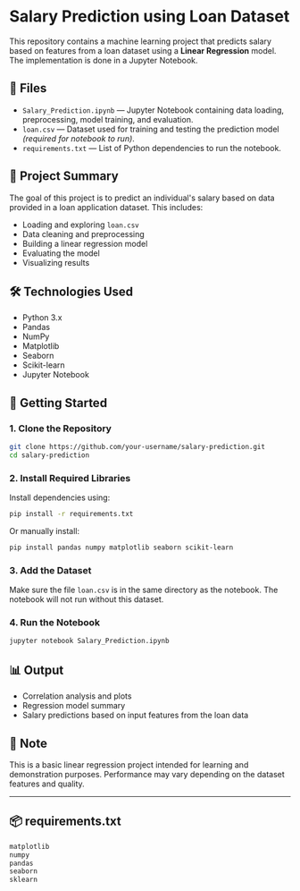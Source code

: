 # Salary Prediction using Loan Dataset

This repository contains a machine learning project that predicts salary based on features from a loan dataset using a **Linear Regression** model. The implementation is done in a Jupyter Notebook.

## 📁 Files

- `Salary_Prediction.ipynb` — Jupyter Notebook containing data loading, preprocessing, model training, and evaluation.
- `loan.csv` — Dataset used for training and testing the prediction model *(required for notebook to run)*.
- `requirements.txt` — List of Python dependencies to run the notebook.

## 🧠 Project Summary

The goal of this project is to predict an individual's salary based on data provided in a loan application dataset. This includes:

- Loading and exploring `loan.csv`
- Data cleaning and preprocessing
- Building a linear regression model
- Evaluating the model
- Visualizing results

## 🛠️ Technologies Used

- Python 3.x  
- Pandas  
- NumPy  
- Matplotlib  
- Seaborn  
- Scikit-learn  
- Jupyter Notebook

## 🚀 Getting Started

### 1. Clone the Repository

```bash
git clone https://github.com/your-username/salary-prediction.git
cd salary-prediction
```

### 2. Install Required Libraries

Install dependencies using:

```bash
pip install -r requirements.txt
```

Or manually install:

```bash
pip install pandas numpy matplotlib seaborn scikit-learn
```

### 3. Add the Dataset

Make sure the file `loan.csv` is in the same directory as the notebook. The notebook will not run without this dataset.

### 4. Run the Notebook

```bash
jupyter notebook Salary_Prediction.ipynb
```

## 📊 Output

- Correlation analysis and plots  
- Regression model summary  
- Salary predictions based on input features from the loan data

## 📌 Note

This is a basic linear regression project intended for learning and demonstration purposes. Performance may vary depending on the dataset features and quality.

---

## 📦 requirements.txt

```txt
matplotlib
numpy
pandas
seaborn
sklearn
```
